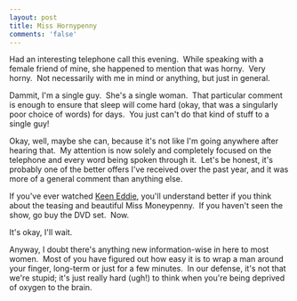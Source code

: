 ```yaml
---
layout: post
title: Miss Hornypenny
comments: 'false'
---
```


<p>Had an interesting telephone call this evening.  While speaking with a female friend of mine, she happened to mention that was horny.  Very horny.  Not necessarily with me in mind or anything, but just in general.</p>
<p>Dammit, I'm a single guy.  She's a single woman.  That particular comment is enough to ensure that sleep will come hard (okay, that was a singularly poor choice of words) for days.  You just can't do that kind of stuff to a single guy!</p>
<p>Okay, well, maybe she can, because it's not like I'm going anywhere after hearing that.  My attention is now solely and completely focused on the telephone and every word being spoken through it.  Let's be honest, it's probably one of the better offers I've received over the past year, and it was more of a general comment than anything else.</p>
<p>If you've ever watched <a href="http://en.wikipedia.org/wiki/Keen_Eddie">Keen Eddie</a>, you'll understand better if you think about the teasing and beautiful Miss Moneypenny.  If you haven't seen the show, go buy the DVD set.  Now.</p>
<p>It's okay, I'll wait.</p>
<p>Anyway, I doubt there's anything new information-wise in here to most women.  Most of you have figured out how easy it is to wrap a man around your finger, long-term or just for a few minutes.  In our defense, it's not that we're stupid; it's just really hard (ugh!) to think when you're being deprived of oxygen to the brain.</p>
